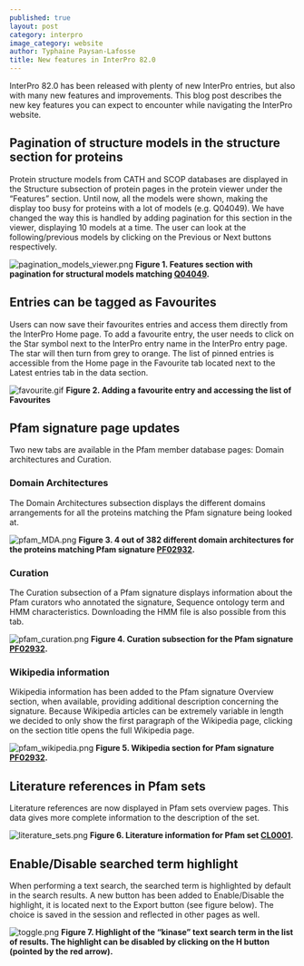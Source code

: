 ```yaml
---
published: true
layout: post
category: interpro
image_category: website
author: Typhaine Paysan-Lafosse
title: New features in InterPro 82.0
---
```

InterPro 82.0 has been released with plenty of new InterPro entries, but also with many new features and improvements. This blog post describes the new key features you can expect to encounter while navigating the InterPro website.

## Pagination of structure models in the structure section for proteins
Protein structure models from CATH and SCOP databases are displayed in the Structure subsection of protein pages in the protein viewer under the “Features” section. Until now, all the models were shown, making the display too busy for proteins with a lot of models (e.g. Q04049). We have changed the way this is handled by adding pagination for this section in the viewer, displaying 10 models at a time. The user can look at the following/previous models by clicking on the Previous or Next buttons respectively.

![pagination_models_viewer.png]({{site.baseurl}}/assets/media/images/posts/pagination_models_viewer.png)
**Figure 1. Features section with pagination for structural models matching [Q04049](https://www.ebi.ac.uk/interpro/protein/UniProt/Q04049/structure/PDB/?model_page=1#table).**

## Entries can be tagged as Favourites
Users can now save their favourites entries and access them directly from the InterPro Home page. To add a favourite entry, the user needs to click on the Star symbol next to the InterPro entry name in the InterPro entry page. The star will then turn from grey to orange.
The list of pinned entries is accessible from the Home page in the Favourite tab located next to the Latest entries tab in the data section.

![favourite.gif]({{site.baseurl}}/assets/media/images/posts/favourite.gif)
**Figure 2. Adding a favourite entry and accessing the list of Favourites**

## Pfam signature page updates
Two new tabs are available in the Pfam member database pages: Domain architectures and Curation.

### Domain Architectures
The Domain Architectures subsection displays the different domains arrangements for all the proteins matching the Pfam signature being looked at.

![pfam_MDA.png]({{site.baseurl}}/assets/media/images/posts/pfam_MDA.png)
**Figure 3. 4 out of 382 different domain architectures for the proteins matching Pfam signature [PF02932](https://www.ebi.ac.uk/interpro/entry/pfam/PF02932/domain_architecture/).**

### Curation
The Curation subsection of a Pfam signature displays information about the Pfam curators who annotated the signature, Sequence ontology term and HMM characteristics. Downloading the HMM file is also possible from this tab.

![pfam_curation.png]({{site.baseurl}}/assets/media/images/posts/pfam_curation.png)
**Figure 4. Curation subsection for the Pfam signature [PF02932](https://www.ebi.ac.uk/interpro/entry/pfam/PF02932/curation/).**

### Wikipedia information
Wikipedia information has been added to the Pfam signature Overview section, when available, providing additional description concerning the signature.
Because Wikipedia articles can be extremely variable in length we decided to only show the first paragraph of the Wikipedia page, clicking on the section title opens the full Wikipedia page.

![pfam_wikipedia.png]({{site.baseurl}}/assets/media/images/posts/pfam_wikipedia.png)
**Figure 5. Wikipedia section for Pfam signature [PF02932](https://www.ebi.ac.uk/interpro/entry/pfam/PF02932/).**

## Literature references in Pfam sets
Literature references are now displayed in Pfam sets overview pages. This data gives more complete information to the description of the set.

![literature_sets.png]({{site.baseurl}}/assets/media/images/posts/literature_sets.png)
**Figure 6. Literature information for Pfam set [CL0001](https://www.ebi.ac.uk/interpro/set/pfam/CL0001/).**

## Enable/Disable searched term highlight
When performing a text search, the searched term is highlighted by default in the search results. A new button has been added to Enable/Disable the highlight, it is located next to the Export button (see figure below). The choice is saved in the session and reflected in other pages as well.

![toggle.png]({{site.baseurl}}/assets/media/images/posts/toggle.png)
**Figure 7. Highlight of the “kinase” text search term in the list of results. The highlight can be disabled by clicking on the H button (pointed by the red arrow).**
